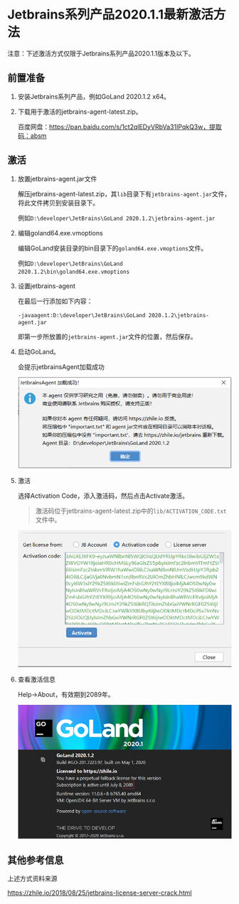 # Jetbrains系列产品2020.1.1最新激活方法

注意：下述激活方式仅限于Jetbrains系列产品2020.1.1版本及以下。

## 前置准备

1. 安装Jetbrains系列产品，例如GoLand 2020.1.2 x64。

2. 下载用于激活的jetbrains-agent-latest.zip。

   百度网盘：https://pan.baidu.com/s/1ct2qlEDyVRbVa31IPqkQ3w，提取码：absm

## 激活

1. 放置jetbrains-agent.jar文件

   解压jetbrains-agent-latest.zip，其`lib`目录下有`jetbrains-agent.jar`文件，将此文件拷贝到安装目录下。

   例如`D:\developer\JetBrains\GoLand 2020.1.2\jetbrains-agent.jar`

2. 编辑goland64.exe.vmoptions

   编辑GoLand安装目录的bin目录下的`goland64.exe.vmoptions`文件。

   例如`D:\developer\JetBrains\GoLand 2020.1.2\bin\goland64.exe.vmoptions`

3. 设置jetbrains-agent

   在最后一行添加如下内容：

   ```shell
   -javaagent:D:\developer\JetBrains\GoLand 2020.1.2\jetbrains-agent.jar
   ```

   即第一步所放置的`jetbrains-agent.jar`文件的位置，然后保存。

4. 启动GoLand。

   会提示jetbrainsAgent加载成功

   ![img](images\TW_M`]QPV}ONEU90W$TP~W4.png)

5. 激活

   选择Activation Code，添入激活码，然后点击Activate激活。

   > 激活码位于jetbrains-agent-latest.zip中的`lib/ACTIVATION_CODE.txt`文件中。

   ![1590203897814](images\1590203897814.png)

6. 查看激活信息

   Help->About，有效期到2089年。

   ![1590204021660](images\1590204021660.png)

## 其他参考信息

上述方式资料来源

https://zhile.io/2018/08/25/jetbrains-license-server-crack.html